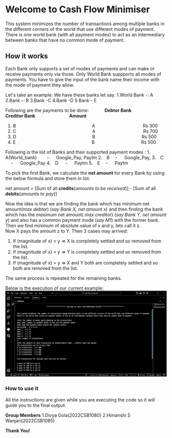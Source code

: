 # Welcome to Cash Flow Minimiser
This system minimizes the number of transactions among multiple banks in the different corners of the world that use different modes of payment. There is one world bank (with all payment modes) to act as an intermediary between banks that have no common mode of payment.

## How it works
Each Bank only supports a set of modes of payments and can make or receive payments only via those. Only World Bank suppports all modes of payments.
You have to give the input of the bank name their income with the mode of payment they allow.

Let's take an example:
We have these banks let say:
1.World Bank -: A
2.Bank -: B
3.Bank -C
4.Bank -D
5 Bank - E

Following are the payments to be done:
     &emsp;&emsp;&emsp;    **Debtor Bank**&emsp;&emsp;&emsp;&emsp;&emsp;&emsp;&emsp;&nbsp;                **Creditor Bank** &emsp;&emsp;&emsp;&emsp;&emsp;&emsp;&emsp; **Amount**
1. B   &emsp;&emsp;&emsp;&emsp;&emsp;&emsp; &emsp;&emsp;&emsp;&emsp;&nbsp;&nbsp;&nbsp; &emsp;&emsp;&emsp;&emsp;&emsp;             A &emsp;&emsp;&emsp;&emsp;&emsp;&emsp;&nbsp;&nbsp;&nbsp;  &emsp;&emsp;&emsp;            Rs 300
2. C   &emsp;&emsp;&emsp;&emsp;&emsp;&emsp; &emsp;&emsp;&emsp;&emsp;&nbsp;&nbsp;&nbsp; &emsp;&emsp;&emsp;&emsp;&emsp;             A &emsp;&emsp;&emsp;&emsp;&emsp;&emsp;&nbsp;&nbsp;&nbsp;  &emsp;&emsp;&emsp;            Rs 700
3.  D   &emsp;&emsp;&emsp;&emsp;&emsp;&emsp; &emsp;&emsp;&emsp;&emsp;&nbsp;&nbsp;&nbsp; &emsp;&emsp;&emsp;&emsp;&emsp;             B&emsp;&emsp;&emsp;&emsp;&emsp;&emsp;&nbsp;&nbsp;&nbsp;  &emsp;&emsp;&emsp;            Rs 500
4. E   &emsp;&emsp;&emsp;&emsp;&emsp;&emsp; &emsp;&emsp;&emsp;&emsp;&nbsp;&nbsp;&nbsp; &emsp;&emsp;&emsp;&emsp;&emsp;             B&emsp;&emsp;&emsp;&emsp;&emsp;&emsp;&nbsp;&nbsp;&nbsp;  &emsp;&emsp;&emsp;            Rs 500

Following is the list of Banks and their supported payment modes :
1.&emsp;  A(World_bank)  &emsp;&emsp;- &emsp; Google_Pay,  Paytm
2.&emsp;B &emsp;- &emsp; Google_Pay, 
3.&emsp;C &nbsp;&emsp;- &emsp; Google_Pay
4.&emsp;D &emsp; - &emsp;  Paytm
5.&emsp;E  &emsp;- &emsp; Paytm

To pick the first Bank, we calculate the **net amount** for every Bank by using the below formula and store them in list:

net amount = [Sum of all **credits**(_amounts to be received_)] - [Sum of all **debits**(_amounts to pay_)]

Now the idea is that we are finding the bank which has _minimum_ net amount(_max debtor_) (_say Bank X, net amount x_) and then finding the bank which has the _maximum_ net amount( _max creditor_) (_say Bank Y, net amount y_) and also has a common payment mode (_say M1_) with the former bank. Then we find _minimum_ of absolute value of x and y, lets call it z.\
Now X pays the amount z to Y. Then 3 cases may arrived:
1. If (magnitude of x) < y  =>  X is completely settled and so removed from the list.
2. If (magnitude of x) > y  =>  Y is completely settled and so removed from the list.
3. If (magnitude of x) = y  =>  X and Y both are completely settled and so both are removed from the list.

The same process is repeated for the remaining banks.

Below is the execution of our current example:
![image](./assets/Screenshot.jpg)
    

###  How to use it
All the instructions are given while you are executing the code so it will guide you to the final output.


**Group Members**
1.Divya Gola(2022CSB1080)
2.Himanshi S Wanjari(2022CSB1085)

**Thank You!**


